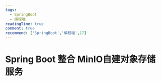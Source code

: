 ```yaml
---
tags:
  - SpringBoot
  - 编程喵
readingTime: true
comment: true
recommend: ['SpringBoot','编程喵',17]
---
```

# Spring Boot 整合 MinIO自建对象存储服务